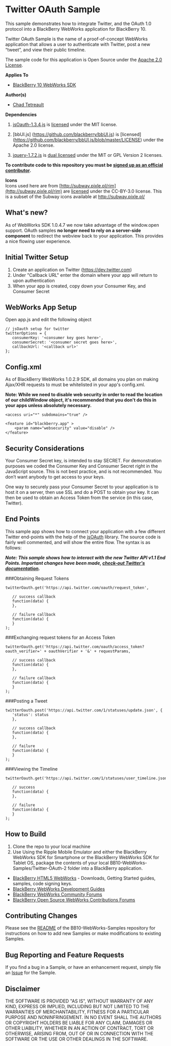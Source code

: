 # Twitter OAuth Sample

This sample demonstrates how to integrate Twitter, and the OAuth 1.0 protocol into a BlackBerry WebWorks application for BlackBerry 10.

Twitter OAuth Sample is the name of a proof-of-concept WebWorks application that allows a user to authenticate with Twitter, post a new “tweet”, and view their public timeline. 

The sample code for this application is Open Source under the [Apache 2.0 License](http://www.apache.org/licenses/LICENSE-2.0.html).

**Applies To**

* [BlackBerry 10 WebWorks SDK](https://developer.blackberry.com/html5/download/sdk) 

**Author(s)** 

* [Chad Tetreault](http://www.twitter.com/chadtatro)

**Dependencies**

1. [jsOauth-1.3.4.js](http://github.com/bytespider/jsOAuth) is [licensed](https://github.com/bytespider/jsOAuth/blob/master/LICENCE) under the MIT license.

2. [bbUI.js] (https://github.com/blackberry/bbUI.js) is [licensed] (https://github.com/blackberry/bbUI.js/blob/master/LICENSE) under the Apache 2.0 license.

3. [jquery-1.7.2.js](http://code.jquery.com/jquery-1.7.2.js) is [dual licensed](http://jquery.org/license/) under the MIT or GPL Version 2 licenses.

**To contribute code to this repository you must be [signed up as an official contributor](http://blackberry.github.com/howToContribute.html).**

**Icons**<br/>
Icons used here are from [http://subway.pixle.pl/rim](http://subway.pixle.pl/rim) are [licensed](http://creativecommons.org/licenses/by/3.0/) under the CC-BY-3.0 license.  This is a subset of the Subway icons available at http://subway.pixle.pl/

## What's new?

As of WebWorks SDK 1.0.4.7 we now take advantage of the window.open support.  OAuth samples **no longer need to rely on a server-side component** to redirect the webview back to your application.  This provides a nice flowing user experience.

## Initial Twitter Setup

1. Create an application on Twitter (https://dev.twitter.com)
2. Under "Callback URL" enter the domain where your app will return to upon authentication
3. When your app is created, copy down your Consumer Key, and Consumer Secret

## WebWorks App Setup
Open app.js and edit the following object

```
// jsOauth setup for twitter
twitterOptions = {
   consumerKey: '<consumer key goes here>',
   consumerSecret: '<consumer secret goes here>',
   callbackUrl: '<callback url>'
};
```
## Config.xml 
As of BlackBerry WebWorks 1.0.2.9 SDK, all domains you plan on making Ajax/XHR requests to must be whitelisted in your app's config.xml.

**Note: While we need to disable web security in order to read the location of our childWindow object, it's recommended that you don't do this in your apps unless absolutely necessary.**

```
<access uri="*" subdomains="true" />

<feature id="blackberry.app" >
	<param name="websecurity" value="disable" />
</feature>
```

## Security Considerations
Your Consumer Secret key, is intended to stay SECRET.  For demonstration purposes we coded the Consumer Key and Consumer Secret right in the JavaScript source.  This is not best practice, and is not recommended.  You don’t want anybody to get access to your keys.

One way to securely pass your Consumer Secret to your application is to host it on a server, then use SSL and do a POST to obtain your key. It can then be used to obtain an Access Token from the service (in this case, Twitter).

## End Points
This sample app shows how to connect your application with a few different Twitter end-points with the help of the [jsOAuth](http://github.com/bytespider/jsOAuth) library. The source code is fairly well commented, and will show the entire flow. The syntax is as follows:

***Note: This sample shows how to interact with the new Twitter API v1.1 End Points. Important changes have been made, [check-out Twitter's documentation](https://dev.twitter.com/docs/api/1.1).***

###Obtaining Request Tokens

```
twitterOauth.get('https://api.twitter.com/oauth/request_token',

   // success callback
   function(data) {
   },

   // failure callback
   function(data) {
   }
);
```

###Exchanging request tokens for an Access Token
		
```
twitterOauth.get('https://api.twitter.com/oauth/access_token?oauth_verifier=' + oauthVerifier + '&' + requestParams,

   // success callback
   function(data) {
   },

   // failure callback
   function(data) {
   }
);
```

###Posting a Tweet

```
twitterOauth.post('https://api.twitter.com/1/statuses/update.json', {
   'status': status
   },

   // success callback
   function(data) {
   }, 
   
   // failure
   function(data) {
   }
);
```

###Viewing the Timeline

```
twitterOauth.get('https://api.twitter.com/1/statuses/user_timeline.json',

   // success
   function(data) {
   },

   // failure
   function(data) {
   }
);
```
## How to Build

1. Clone the repo to your local machine
2. Use Using the Ripple Mobile Emulator and either the BlackBerry WebWorks SDK for Smartphone or the BlackBerry WebWorks SDK for Tablet OS, package the contents of your local BB10-WebWorks-Samples/Twitter-OAuth-2 folder into a BlackBerry application.

* [BlackBerry HTML5 WebWorks](https://bdsc.webapps.blackberry.com/html5/) - Downloads, Getting Started guides, samples, code signing keys.
* [BlackBerry WebWorks Development Guides](https://bdsc.webapps.blackberry.com/html5/documentation)
* [BlackBerry WebWorks Community Forums](http://supportforums.blackberry.com/t5/Web-and-WebWorks-Development/bd-p/browser_dev)
* [BlackBerry Open Source WebWorks Contributions Forums](http://supportforums.blackberry.com/t5/BlackBerry-WebWorks/bd-p/ww_con)


## Contributing Changes

Please see the [README](https://github.com/blackberry/BB10-WebWorks-Samples) of the BB10-WebWorks-Samples repository for instructions on how to add new Samples or make modifications to existing Samples.


## Bug Reporting and Feature Requests

If you find a bug in a Sample, or have an enhancement request, simply file an [Issue](https://github.com/blackberry/BB10-WebWorks-Samples/issues) for the Sample.

## Disclaimer

THE SOFTWARE IS PROVIDED "AS IS", WITHOUT WARRANTY OF ANY KIND, EXPRESS OR IMPLIED, INCLUDING BUT NOT LIMITED TO THE WARRANTIES OF MERCHANTABILITY, FITNESS FOR A PARTICULAR PURPOSE AND NONINFRINGEMENT. IN NO EVENT SHALL THE AUTHORS OR COPYRIGHT HOLDERS BE LIABLE FOR ANY CLAIM, DAMAGES OR OTHER LIABILITY, WHETHER IN AN ACTION OF CONTRACT, TORT OR OTHERWISE, ARISING FROM, OUT OF OR IN CONNECTION WITH THE SOFTWARE OR THE USE OR OTHER DEALINGS IN THE SOFTWARE.